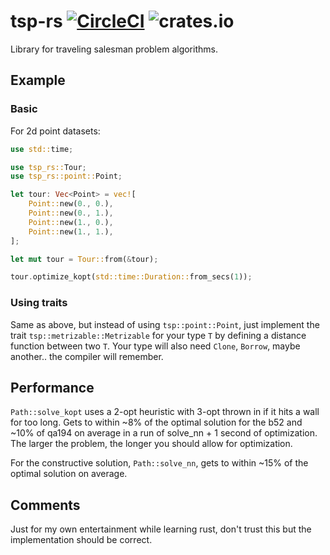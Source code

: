 # tsp-rs [![CircleCI](https://circleci.com/gh/stoksc/tsp-rs.svg?style=svg)](https://circleci.com/gh/stoksc/tsp-rs) ![crates.io](https://img.shields.io/crates/v/tsp-rs.svg)

Library for traveling salesman problem algorithms. 

## Example

### Basic

For 2d point datasets:

```rust
use std::time;

use tsp_rs::Tour;
use tsp_rs::point::Point;

let tour: Vec<Point> = vec![
    Point::new(0., 0.),
    Point::new(0., 1.),
    Point::new(1., 0.),
    Point::new(1., 1.),
];

let mut tour = Tour::from(&tour);

tour.optimize_kopt(std::time::Duration::from_secs(1));
```

### Using traits

Same as above, but instead of using `tsp::point::Point`, just implement the trait `tsp::metrizable::Metrizable`
for your type `T` by defining a distance function between two `T`. Your type will also need `Clone`, `Borrow`, maybe another.. the compiler will remember.

## Performance

`Path::solve_kopt` uses a 2-opt heuristic with 3-opt thrown in if it hits a wall for too long. Gets to within ~8% of the optimal solution for the b52 and ~10% of qa194 on average in a run of solve_nn + 1 second of optimization. The larger the problem, the longer you should allow for optimization.

For the constructive solution, `Path::solve_nn`, gets to within ~15% of the optimal solution on average.

## Comments

Just for my own entertainment while learning rust, don't trust this but the implementation should be correct.